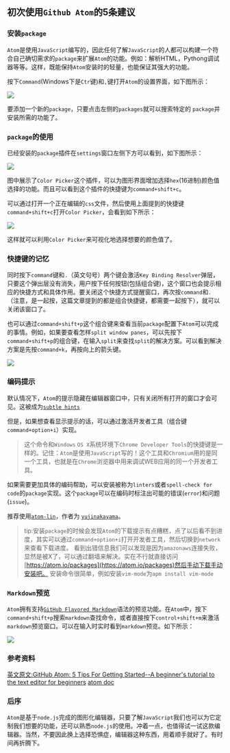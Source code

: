 初次使用`Github Atom`的5条建议
---

### 安装`package`

`Atom`是使用`JavaScript`编写的，因此任何了解`JavaScript`的人都可以构建一个符合自己确切需求的`package`来扩展`Atom`的功能。例如：解析HTML，Pythong调试器等等。这样，既能保持`Atom`安装时的轻量，也能保证其强大的功能。

按下`Command`(Windows下是`Ctr`键)和`,`键打开`Atom`的设置界面，如下图所示：

![](http://readwrite.com/files/Screen%20Shot%202014-05-20%20at%209.41.58%20AM.png)

要添加一个新的`package`，只要点击左侧的`packages`就可以搜索特定的
`package`并安装所需的功能了。

### `package`的使用

已经安装的`package`插件在`settings`窗口左侧下方可以看到，如下图所示：

![](http://readwrite.com/files/Screen%20Shot%202014-05-20%20at%209.50.03%20AM.png)

图中展示了`Color Picker`这个插件，可以为图形界面增加选择`hex`(16进制)颜色值选择的功能。而且可以看到这个插件的快捷键为`command+shift+c`。

可以通过打开一个正在编辑的`css`文件，然后使用上面提到的快捷键
`command+shift+c`打开`Color Picker`，会看到如下所示：

![](http://readwrite.com/files/Screen%20Shot%202014-05-20%20at%209.51.31%20AM.png)

这样就可以利用`Color Picker`来可视化地选择想要的颜色值了。

### 快捷键的记忆

同时按下`command`键和`.`（英文句号）两个键会激活`Key Binding Resolver`弹层，只要这个弹出层没有消失，用户按下任何按钮(包括组合键)，这个窗口也会提示相应的快捷方式和具体作用。要关闭这个快捷方式提醒窗口，再次按`command`和`.`（注意，是一起按，这篇文章提到的都是组合快捷键，都需要一起按下），就可以关闭该窗口了。

也可以通过`command+shift+p`这个组合键来查看当前`package`配置下`Atom`可以完成的事情。例如，如果要查看怎样`split window panes`，可以先按下`command+shift+p`的组合键，在输入`split`来查找`split`的解决方案。可以看到解决方案是先按`command+k`，再按向上的箭头键。

![](http://readwrite.com/files/Screen%20Shot%202014-05-20%20at%2010.20.02%20AM.png)

### 编码提示

默认情况下，`Atom`的提示隐藏在编辑器窗口中，只有关闭所有打开的窗口才会可见。这被成为[`subtle hints`](https://github.com/atom/background-tips)

但是，如果想查看显示提示的话，可以通过激活开发者工具（组合键`command+option+i`）实现。

>  这个命令和`Windows` `OS X`系统环境下`Chrome Developer Tools`的快捷键是一样的。记住：`Atom`是使用`JavaScript`写的！这个工具和`Chromium`用的是同一个工具，也就是在`Chrome`浏览器中用来调试WEB应用的同一个开发者工具。

如果需要更加具体的编码帮助，可以安装被称为`linters`或者`spell-check for code`的`package`实现。这个`package`可以在编码时标注出可能的错误(`error`)和问题(`issue`)。

推荐使用[`atom-lin`](https://atom.io/packages/atom-lint)，作者为
[`yujinakayama`](https://github.com/yujinakayama)。

>  tip:安装`package`的时候会发现`Atom`的下载提示有点糟糕，点了以后看不到进度，其实可以通过`command+option+i`打开开发者工具，然后切换到`network`来查看下载进度。
> 看到出错信息我们可以发现是因为`amazonaws`连接失败，显然是被X了，可以通过翻墙来解决。实在不行就直接访问[https://atom.io/packages](https://atom.io/packages)然后手动下载手动安装吧。
> 安装命令很简单，例如安装`vim-mode`为`apm install vim-mode`

### `Markdown`预览

`Atom`拥有支持[`GitHub Flavored Markdown`](https://help.github.com/articles/github-flavored-markdown)语法的预览功能。在`Atom`中，按下`command+shift+p`搜索`markdown`查找命令，或者直接按下`control+shift+m`来激活`markdown`预览窗口。可以在输入时实时看到`markdown`预览。如下所示：

![](http://readwrite.com/files/Screen%20Shot%202014-05-20%20at%2010.30.26%20AM.png)

### 参考资料
[英文原文:GitHub Atom: 5 Tips For Getting Started--A beginner's tutorial to the text editor for beginners](http://readwrite.com/2014/05/20/github-atom-5-tips-getting-started-tutorial-corey-johnson)
[atom doc](https://atom.io/docs/latest/)

### 后序

`Atom`是基于`node.js`完成的图形化编辑器，只要了解`JavaScript`我们也可以为它定制我们想要的功能，还可以熟悉`node.js`的使用。冲着一点，也值得试一试这款编辑器。当然，不要因此换上选择恐惧症，编辑器这种东西，用着顺手就好了。有时间再折腾下。
